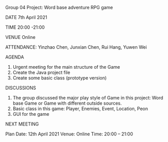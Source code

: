 Group 04
Project: Word base adventure RPG game

DATE	7th April 2021

TIME	20:00 -21:00

VENUE	Online

ATTENDANCE:	Yinzhao Chen, Junxian Chen, Rui Hang, Yuwen Wei


AGENDA

1.	Urgent meeting for the main structure of the Game
2.	Create the Java project file
3.	Create some basic class (prototype version)

DISCUSSIONS

1.	The group discussed the major play style of Game in this project: Word base Game or Game with different outside sources.
2.	 Basic class in this game: Player, Enemies, Event, Location, Peon
3.	 GUI for the game

NEXT MEETING

Plan Date: 12th April 2021
Venue: Online
Time: 20:00 – 21:00
